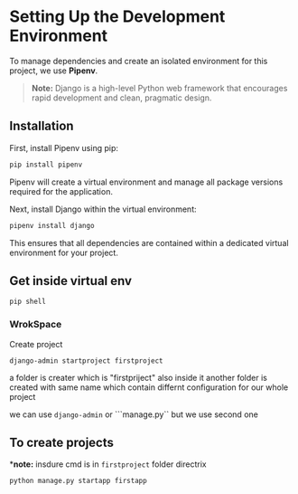 # Setting Up the Development Environment

To manage dependencies and create an isolated environment for this project, we use **Pipenv**.

> **Note:** Django is a high-level Python web framework that encourages rapid development and clean, pragmatic design.

## Installation

First, install Pipenv using pip:

```bash
pip install pipenv
```

Pipenv will create a virtual environment and manage all package versions required for the application.

Next, install Django within the virtual environment:

```bash
pipenv install django
```
This ensures that all dependencies are contained within a dedicated virtual environment for your project. 
## Get inside virtual env
```
pip shell
```
### WrokSpace
Create project 
```
django-admin startproject firstproject
```
a folder is creater which is "firstpriject" also inside it another folder is created with same name which contain differnt configuration for our whole project

we can use ``` django-admin ``` or ```manage.py`` but we use second one

## To create projects
***note:** insdure cmd is in ```firstproject``` folder directrix
```
python manage.py startapp firstapp
```
